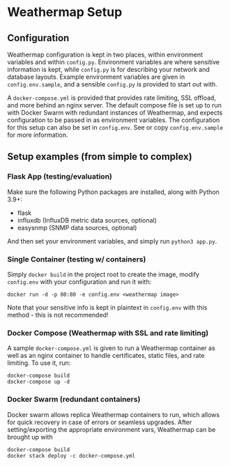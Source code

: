 Weathermap Setup
=======================

Configuration
-------------
Weathermap configuration is kept in two places, within environment variables and within `config.py`. Environment variables are where sensitive information is kept, while `config.py` is for describing your network and database layouts. Example environment variables are given in `config.env.sample`, and a sensible `config.py` is provided to start out with.

A `docker-compose.yml` is provided that provides rate limiting, SSL offload, and more behind an nginx server. The default compose file is set up to run with Docker Swarm with redundant instances of Weathermap, and expects configuration to be passed in as environment variables. The configuration for this setup can also be set in `config.env`. See or copy `config.env.sample` for more information.

Setup examples (from simple to complex)
---------------------------------------
### Flask App (testing/evaluation)
Make sure the following Python packages are installed, along with Python 3.9+:
- flask
- influxdb (InfluxDB metric data sources, optional)
- easysnmp (SNMP data sources, optional)

And then set your environment variables, and simply run `python3 app.py`.

### Single Container (testing w/ containers)
Simply `docker build` in the project root to create the image, modify `config.env` with your configuration and run it with:
```
docker run -d -p 80:80 -e config.env <weathermap image>
```
Note that your sensitive info is kept in plaintext in `config.env` with this method - this is not recommended!

### Docker Compose (Weathermap with SSL and rate limiting)
A sample `docker-compose.yml` is given to run a Weathermap container as well as an nginx container to handle certificates, static files, and rate limiting. To use it, run:
```
docker-compose build
docker-compose up -d
```

### Docker Swarm (redundant containers)
Docker swarm allows replica Weathermap containers to run, which allows for quick recovery in case of errors or seamless upgrades. After setting/exporting the appropriate environment vars, Weathermap can be brought up with
```
docker-compose build
docker stack deploy -c docker-compose.yml
```
